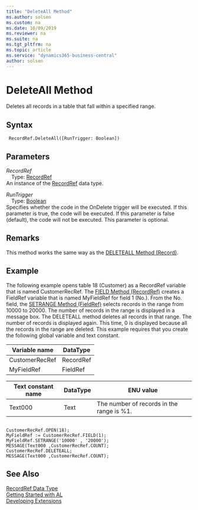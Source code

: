 ```yaml
---
title: "DeleteAll Method"
ms.author: solsen
ms.custom: na
ms.date: 10/09/2019
ms.reviewer: na
ms.suite: na
ms.tgt_pltfrm: na
ms.topic: article
ms.service: "dynamics365-business-central"
author: solsen
---
```

[//]: # (START>DO_NOT_EDIT)
[//]: # (IMPORTANT:Do not edit any of the content between here and the END>DO_NOT_EDIT.)
[//]: # (Any modifications should be made in the .xml files in the ModernDev repo.)
# DeleteAll Method
Deletes all records in a table that fall within a specified range.


## Syntax
```
 RecordRef.DeleteAll([RunTrigger: Boolean])
```
## Parameters
*RecordRef*  
&emsp;Type: [RecordRef](recordref-data-type.md)  
An instance of the [RecordRef](recordref-data-type.md) data type.  

*RunTrigger*  
&emsp;Type: [Boolean](../boolean/boolean-data-type.md)  
Specifies whether the code in the OnDelete trigger will be executed. If this parameter is true, the code will be executed. If this parameter is false (default), the code will not be executed. This parameter is optional.  



[//]: # (IMPORTANT: END>DO_NOT_EDIT)

## Remarks  
 This method works the same way as the [DELETEALL Method \(Record\)](../../methods/devenv-deleteall-method-record.md).  
  
## Example  
 The following example opens table 18 \(Customer\) as a RecordRef variable that is named CustomerRecRef. The [FIELD Method \(RecordRef\)](recordref-field-method.md) creates a FieldRef variable that is named MyFieldRef for field 1 \(No.\). From the No. field, the [SETRANGE Method \(FieldRef\)](../fieldref/fieldref-setrange-method.md) selects records in the range from 10000 to 20000. The number of records in the range is displayed in a message box. The DELETEALL method deletes all records in that range. The number of records is displayed again. This time, 0 is displayed because all the records in the range are deleted. This example requires that you create the following global variable and text constant.  
  
|Variable name|DataType|  
|-------------------|--------------|  
|CustomerRecRef|RecordRef|  
|MyFieldRef|FieldRef|  
  
|Text constant name|DataType|ENU value|  
|------------------------|--------------|---------------|  
|Text000|Text|The number of records in the range is %1.|  
  
```  
  
CustomerRecRef.OPEN(18);  
MyFieldRef := CustomerRecRef.FIELD(1);  
MyFieldRef.SETRANGE('10000' , '20000');  
MESSAGE(Text000 ,CustomerRecRef.COUNT);  
CustomerRecRef.DELETEALL;  
MESSAGE(Text000 ,CustomerRecRef.COUNT);  
```  
  

## See Also
[RecordRef Data Type](recordref-data-type.md)  
[Getting Started with AL](../../devenv-get-started.md)  
[Developing Extensions](../../devenv-dev-overview.md)